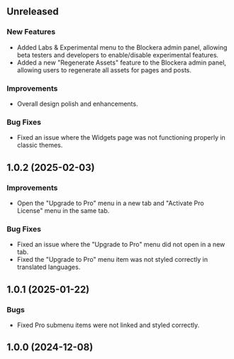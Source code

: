 ## Unreleased

### New Features
- Added Labs & Experimental menu to the Blockera admin panel, allowing beta testers and developers to enable/disable experimental features.
- Added a new "Regenerate Assets" feature to the Blockera admin panel, allowing users to regenerate all assets for pages and posts.

### Improvements
- Overall design polish and enhancements.

### Bug Fixes
- Fixed an issue where the Widgets page was not functioning properly in classic themes.

## 1.0.2 (2025-02-03)

### Improvements
- Open the "Upgrade to Pro" menu in a new tab and "Activate Pro License" menu in the same tab.

### Bug Fixes  
- Fixed an issue where the "Upgrade to Pro" menu did not open in a new tab.
- Fixed the "Upgrade to Pro" menu item was not styled correctly in translated languages.


## 1.0.1 (2025-01-22)

### Bugs

- Fixed Pro submenu items were not linked and styled correctly.

## 1.0.0 (2024-12-08)


